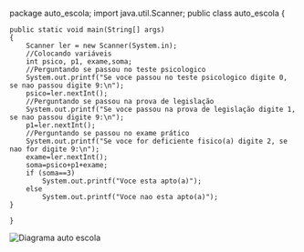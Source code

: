 package auto_escola;
import java.util.Scanner;
public class auto_escola 
{

	public static void main(String[] args) 
	{
		Scanner ler = new Scanner(System.in);
		//Colocando variáveis
		int psico, p1, exame,soma;
		//Perguntando se passou no teste psicologico
		System.out.printf("Se voce passou no teste psicologico digite 0, se nao passou digite 9:\n");
		psico=ler.nextInt(); 
		//Perguntando se passou na prova de legislação
		System.out.printf("Se voce passou na prova de legislação digite 1, se nao passou digite 9:\n");
		p1=ler.nextInt();
		//Perguntando se passou no exame prático
		System.out.printf("Se voce for deficiente fisico(a) digite 2, se nao for digite 9:\n");
		exame=ler.nextInt();
		soma=psico+p1+exame;
		if (soma==3)
			System.out.printf("Voce esta apto(a)");
		else
			System.out.printf("Voce nao esta apto(a)");
	}	
		
	}	
![Diagrama auto escola](https://user-images.githubusercontent.com/101893557/166337767-4c3ce9a5-62cd-4f03-8f1a-f7dfbc046744.png)
